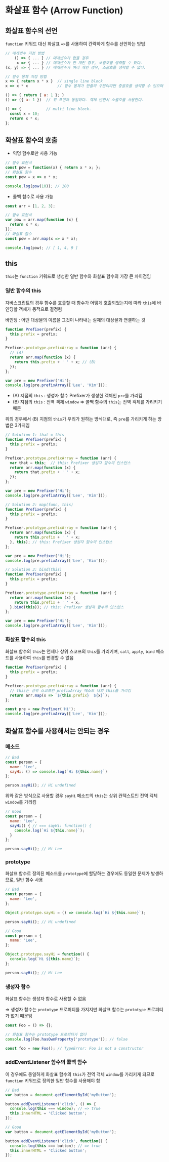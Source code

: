 # 화살표 함수 (Arrow Function)

## 화살표 함수의 선언

`function` 키워드 대신 화살표 `=>`를 사용하여 간략하게 함수를 선언하는 방법

```jsx
// 매개변수 지정 방법
    () => { ... } // 매개변수가 없을 경우
     x => { ... } // 매개변수가 한 개인 경우, 소괄호를 생략할 수 있다.
(x, y) => { ... } // 매개변수가 여러 개인 경우, 소괄호를 생략할 수 없다.

// 함수 몸체 지정 방법
x => { return x * x }  // single line block
x => x * x             // 함수 몸체가 한줄의 구문이라면 중괄호를 생략할 수 있으며 암묵적으로 return된다. 위 표현과 동일하다.

() => { return { a: 1 }; }
() => ({ a: 1 })  // 위 표현과 동일하다. 객체 반환시 소괄호를 사용한다.

() => {           // multi line block.
  const x = 10;
  return x * x;
};
```

## 화살표 함수의 호출

- 익명 함수로만 사용 가능

```jsx
// 함수 표현식
const pow = function(x) { return x * x; };
// 화살표 함수
const pow = x => x * x;

console.log(pow(10)); // 100
```

- 콜백 함수로 사용 가능

```jsx
const arr = [1, 2, 3];

// 함수 표현식
var pow = arr.map(function (x) {
  return x * x;
});
// 화살표 함수
const pow = arr.map(x => x * x);

console.log(pow); // [ 1, 4, 9 ]
```

## this

`this`는 `function` 키워드로 생성한 일반 함수와 화살표 함수의 가장 큰 차이점임

### 일반 함수의 this

자바스크립트의 경우 함수를 호출할 때 함수가 어떻게 호출되었는지에 따라 `this`에 바인딩할 객체가 동적으로 결정됨

바인딩 : 어떤 대상물의 이름을 그것이 나타내는 실제의 대상물과 연결하는 것

```jsx
function Prefixer(prefix) {
  this.prefix = prefix;
}

Prefixer.prototype.prefixArray = function (arr) {
  // (A)
  return arr.map(function (x) {
    return this.prefix + ' ' + x; // (B)
  });
};

var pre = new Prefixer('Hi');
console.log(pre.prefixArray(['Lee', 'Kim']));
```

- (A) 지점의 `this` : 생성자 함수 Prefixer가 생성한 객체인 `pre`를 가리킴
- (B) 지점의 `this` : 전역 객체 `window` ⇒ 콜백 함수의 `this`는 전역 객체를 가리키기 때문

위의 경우에서 (B) 지점의 `this`가 우리가 원하는 방식대로, 즉 `pre`를 가리키게 하는 방법은 3가지임

```jsx
// Solution 1: that = this
function Prefixer(prefix) {
  this.prefix = prefix;
}

Prefixer.prototype.prefixArray = function (arr) {
  var that = this;  // this: Prefixer 생성자 함수의 인스턴스
  return arr.map(function (x) {
    return that.prefix + ' ' + x;
  });
};

var pre = new Prefixer('Hi');
console.log(pre.prefixArray(['Lee', 'Kim']));
```

```jsx
// Solution 2: map(func, this)
function Prefixer(prefix) {
  this.prefix = prefix;
}

Prefixer.prototype.prefixArray = function (arr) {
  return arr.map(function (x) {
    return this.prefix + ' ' + x;
  }, this); // this: Prefixer 생성자 함수의 인스턴스
};

var pre = new Prefixer('Hi');
console.log(pre.prefixArray(['Lee', 'Kim']));
```

```jsx
// Solution 3: bind(this)
function Prefixer(prefix) {
  this.prefix = prefix;
}

Prefixer.prototype.prefixArray = function (arr) {
  return arr.map(function (x) {
    return this.prefix + ' ' + x;
  }.bind(this)); // this: Prefixer 생성자 함수의 인스턴스
};

var pre = new Prefixer('Hi');
console.log(pre.prefixArray(['Lee', 'Kim']));
```

### 화살표 함수의 this

화살표 함수의 `this`는  언제나 상위 스코프의 `this`를 가리키며, `call`, `apply`, `bind` 메소드를 사용하여 `this`를 변경할 수 없음

```jsx
function Prefixer(prefix) {
  this.prefix = prefix;
}

Prefixer.prototype.prefixArray = function (arr) {
  // this는 상위 스코프인 prefixArray 메소드 내의 this를 가리킴
  return arr.map(x => `${this.prefix}  ${x}`);
};

const pre = new Prefixer('Hi');
console.log(pre.prefixArray(['Lee', 'Kim']));
```

## 화살표 함수를 사용해서는 안되는 경우

### 메소드

```jsx
// Bad
const person = {
  name: 'Lee',
  sayHi: () => console.log(`Hi ${this.name}`)
};

person.sayHi(); // Hi undefined
```

위와 같은 방식으로 사용할 경우 `sayHi` 메소드의 `this`는 상위 컨택스트인 전역 객체 `window`를 가리킴

```jsx
// Good
const person = {
  name: 'Lee',
  sayHi() { // === sayHi: function() {
    console.log(`Hi ${this.name}`);
  }
};

person.sayHi(); // Hi Lee
```

### prototype

화살표 함수르 정의된 메소드를 `prototype`에 할당하는 경우에도 동일한 문제가 발생하므로, 일반 함수 사용

```jsx
// Bad
const person = {
  name: 'Lee',
};

Object.prototype.sayHi = () => console.log(`Hi ${this.name}`);

person.sayHi(); // Hi undefined
```

```jsx
// Good
const person = {
  name: 'Lee',
};

Object.prototype.sayHi = function() {
  console.log(`Hi ${this.name}`);
};

person.sayHi(); // Hi Lee
```

### 생성자 함수

화살표 함수는 생성자 함수로 사용할 수 없음

⇒ 생성자 함수는 `prototype` 프로퍼티를 가지지만 화살표 함수는 `prototype` 프로퍼티가 없기 때문임

```jsx
const Foo = () => {};

// 화살표 함수는 prototype 프로퍼티가 없다
console.log(Foo.hasOwnProperty('prototype')); // false

const foo = new Foo(); // TypeError: Foo is not a constructor
```

### addEventListener 함수의 콜백 함수

이 경우에도 동일하게 화살표 함수의 `this`가 전역 객체 `window`를 가리키게 되므로 `function` 키워드로 정의한 일반 함수를 사용해야 함

```jsx
// Bad
var button = document.getElementById('myButton');

button.addEventListener('click', () => {
  console.log(this === window); // => true
  this.innerHTML = 'Clicked button';
});
```

```jsx
// Good
var button = document.getElementById('myButton');

button.addEventListener('click', function() {
  console.log(this === button); // => true
  this.innerHTML = 'Clicked button';
});
```